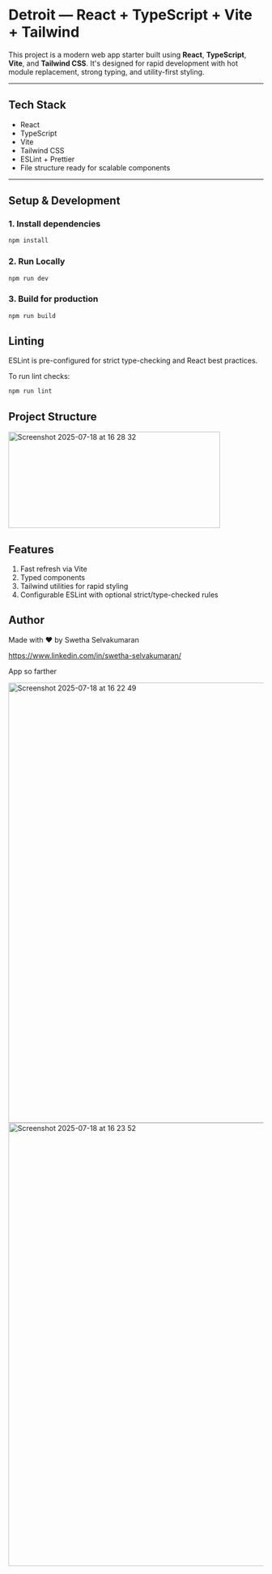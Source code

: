 # Detroit — React + TypeScript + Vite + Tailwind

This project is a modern web app starter built using **React**, **TypeScript**, **Vite**, and **Tailwind CSS**. It's designed for rapid development with hot module replacement, strong typing, and utility-first styling.

---

## Tech Stack

- React
- TypeScript
- Vite
- Tailwind CSS
- ESLint + Prettier
- File structure ready for scalable components

---

## Setup & Development

### 1. Install dependencies

```bash
npm install
````

### 2. Run Locally

```bash
npm run dev
````
### 3. Build for production
```bash
npm run build
````
## Linting
ESLint is pre-configured for strict type-checking and React best practices.

To run lint checks:
```bash
npm run lint
````
## Project Structure
<img width="418" height="190" alt="Screenshot 2025-07-18 at 16 28 32" src="https://github.com/user-attachments/assets/15125365-f462-4445-9714-43f34c2bd1c9" />

## Features
1. Fast refresh via Vite
2. Typed components
3. Tailwind utilities for rapid styling
4. Configurable ESLint with optional strict/type-checked rules

## Author
Made with ❤️ by Swetha Selvakumaran

https://www.linkedin.com/in/swetha-selvakumaran/

App so farther

<img width="1460" height="868" alt="Screenshot 2025-07-18 at 16 22 49" src="https://github.com/user-attachments/assets/eeeacbec-3781-4866-93bb-1acff7d5c1f7" />

<img width="1460" height="874" alt="Screenshot 2025-07-18 at 16 23 52" src="https://github.com/user-attachments/assets/c2726976-c14c-43cb-8796-81e17c37e4fa" />

